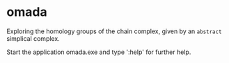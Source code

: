 # omada

Exploring the homology groups of the chain complex, given by an `abstract` simplical complex.

Start the application omada.exe and type ':help' for further help.


